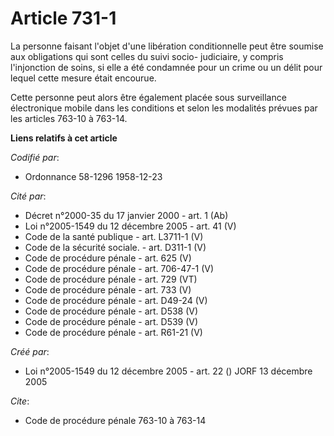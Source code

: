 # Article 731-1

La personne faisant l'objet d'une libération conditionnelle peut être soumise aux obligations qui sont celles du suivi socio-
judiciaire, y compris l'injonction de soins, si elle a été condamnée pour un crime ou un délit pour lequel cette mesure était
encourue.

Cette personne peut alors être également placée sous surveillance électronique mobile dans les conditions et selon les
modalités prévues par les articles 763-10 à 763-14.

**Liens relatifs à cet article**

_Codifié par_:

  - Ordonnance 58-1296 1958-12-23

_Cité par_:

  - Décret n°2000-35 du 17 janvier 2000 - art. 1 (Ab)
  - Loi n°2005-1549 du 12 décembre 2005 - art. 41 (V)
  - Code de la santé publique - art. L3711-1 (V)
  - Code de la sécurité sociale. - art. D311-1 (V)
  - Code de procédure pénale - art. 625 (V)
  - Code de procédure pénale - art. 706-47-1 (V)
  - Code de procédure pénale - art. 729 (VT)
  - Code de procédure pénale - art. 733 (V)
  - Code de procédure pénale - art. D49-24 (V)
  - Code de procédure pénale - art. D538 (V)
  - Code de procédure pénale - art. D539 (V)
  - Code de procédure pénale - art. R61-21 (V)

_Créé par_:

  - Loi n°2005-1549 du 12 décembre 2005 - art. 22 () JORF 13 décembre 2005

_Cite_:

  - Code de procédure pénale 763-10 à 763-14
